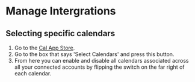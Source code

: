 # Manage Intergrations

## Selecting specific calendars

1. Go to the [Cal App Store](https://app.cal.com/integrations).
2.  Go to the box that says 'Select Calendars' and press this button.
3. From here you can enable and disable all calendars associated across all your connected accounts by flipping the switch on the far right of each calendar.